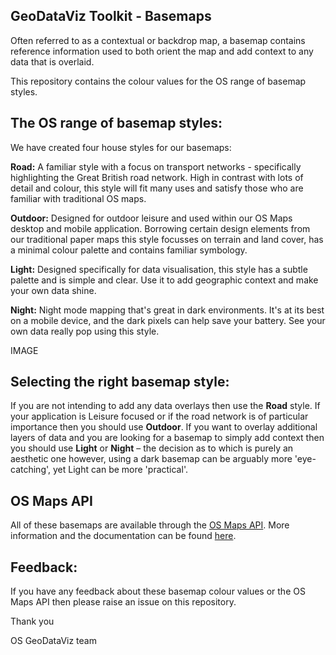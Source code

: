 ## GeoDataViz Toolkit - Basemaps

Often referred to as a contextual or backdrop map, a basemap contains reference information used to both orient the map and add context to any data that is overlaid.

This repository contains the colour values for the OS range of basemap styles.

## The OS range of basemap styles:

We have created four house styles for our basemaps:

**Road:** A familiar style with a focus on transport networks - specifically highlighting the Great British road network. High in contrast with lots of detail and colour, this style will fit many uses and satisfy those who are familiar with traditional OS maps.

**Outdoor:** Designed for outdoor leisure and used within our OS Maps desktop and mobile application. Borrowing certain design elements from our traditional paper maps this style focusses on terrain and land cover, has a minimal colour palette and contains familiar symbology.

**Light:** Designed specifically for data visualisation, this style has a subtle palette and is simple and clear. Use it to add geographic context and make your own data shine.

**Night:** Night mode mapping that&#39;s great in dark environments. It&#39;s at its best on a mobile device, and the dark pixels can help save your battery. See your own data really pop using this style.

IMAGE

## Selecting the right basemap style:

If you are not intending to add any data overlays then use the **Road** style. If your application is Leisure focused or if the road network is of particular importance then you should use **Outdoor**. If you want to overlay additional layers of data and you are looking for a basemap to simply add context then you should use **Light** or **Night** – the decision as to which is purely an aesthetic one however, using a dark basemap can be arguably more &#39;eye-catching&#39;, yet Light can be more &#39;practical&#39;.

## OS Maps API

All of these basemaps are available through the [OS Maps API](https://developer.ordnancesurvey.co.uk/os-maps-api-enterprise). 
More information and the documentation can be found [here](https://apidocs.os.uk/docs/os-maps-overview).

## Feedback:

If you have any feedback about these basemap colour values or the OS Maps API then please raise an issue on this repository.

Thank you

OS GeoDataViz team
